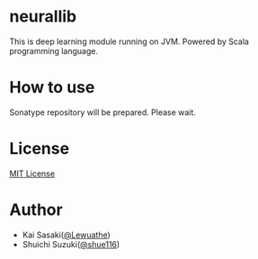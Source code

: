 neurallib
================

This is deep learning module running on JVM. Powered by Scala programming language.

# How to use

Sonatype repository will be prepared. Please wait.

# License

[MIT License](http://opensource.org/licenses/MIT)

# Author

* Kai Sasaki([@Lewuathe](https://github.com/Lewuathe))
* Shuichi Suzuki([@shue116](https://github.com/shoe116))